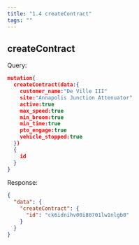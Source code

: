 ```yaml
---
title: "1.4 createContract"
tags: ""
---
```

## createContract

Query:

```json
mutation{
  createContract(data:{
    customer_name:"De Ville III"
    site:"Annapolis Junction Attenuator"
    active:true
    max_speed:true
    min_broom:true
    min_time:true
    pto_engage:true
    vehicle_stopped:true
  })
  {
    id
  }
}
```

Response:

```json
{
  "data": {
    "createContract": {
      "id": "ck6idnihv00i80701lw1nlgb0"
    }
  }
}
```
